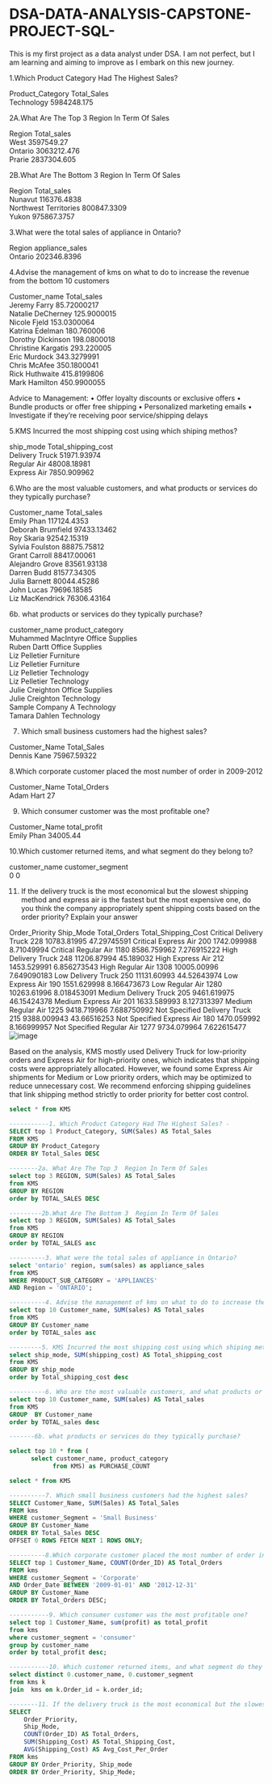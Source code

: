 # DSA-DATA-ANALYSIS-CAPSTONE-PROJECT-SQL-
This is my first project as a data analyst under DSA. I am not perfect, but I am learning and aiming to improve as I embark on this new journey.

1.Which Product Category Had The Highest Sales?				

Product_Category	Total_Sales			
Technology	         5984248.175			
				
2A.What Are The Top 3  Region In Term Of Sales 				

Region	Total_sales			
West	3597549.27			
Ontario	3063212.476			
Prarie	2837304.605			
				
2B.What Are The Bottom 3  Region In Term Of Sales				

Region	               Total_sales			
Nunavut	                116376.4838			
Northwest Territories	800847.3309			
Yukon	                975867.3757			
				
3.What were the total sales of appliance in Ontario?				

Region	       appliance_sales			
Ontario	         202346.8396			
				
4.Advise the management of kms on what to do to increase the revenue from the bottom 10 customers				

Customer_name	                Total_sales			
Jeremy Farry	                 85.72000217			
Natalie DeCherney	         125.9000015			
Nicole Fjeld	                 153.0300064			
Katrina Edelman         	 180.760006			
Dorothy Dickinson	         198.0800018			
Christine Kargatis	         293.220005			
Eric Murdock	                 343.3279991			
Chris McAfee	                 350.1800041			
Rick Huthwaite	                 415.8199806			
Mark Hamilton	                 450.9900055

Advice to Management:
	•	Offer loyalty discounts or exclusive offers
	•	Bundle products or offer free shipping
	•	Personalized marketing emails
	•	Investigate if they’re receiving poor service/shipping delays
				
5.KMS Incurred the most shipping cost using which shiping methos?			

ship_mode	Total_shipping_cost			
Delivery Truck	51971.93974			
Regular Air	48008.18981			
Express Air	7850.909962			
				
6.Who are the most valuable customers, and what products or services do they typically purchase?			

Customer_name	         Total_sales			
Emily Phan	          117124.4353			
Deborah Brumfield	  97433.13462			
Roy Skaria	          92542.15319			
Sylvia Foulston	          88875.75812			
Grant Carroll	          88417.00061			
Alejandro Grove	          83561.93138			
Darren Budd	          81577.34305			
Julia Barnett	          80044.45286			
John Lucas	          79696.18585			
Liz MacKendrick	          76306.43164			
				
6b. what products or services do they typically purchase?				

customer_name	        product_category			
Muhammed MacIntyre	Office Supplies			
Ruben Dartt	        Office Supplies			
Liz Pelletier	        Furniture			
Liz Pelletier	        Furniture			
Liz Pelletier	        Technology			
Liz Pelletier	        Technology			
Julie Creighton	        Office Supplies			
Julie Creighton	         Technology			
Sample Company A	Technology			
Tamara Dahlen	        Technology			
				
7. Which small business customers had the highest sales?				

Customer_Name	Total_Sales			
Dennis Kane	75967.59322			
				
8.Which corporate customer placed the most number of order in 2009-2012				

Customer_Name	Total_Orders			
Adam Hart	27			
				
9. Which consumer customer was the most profitable one?				

Customer_Name	total_profit			
Emily Phan	34005.44			
				
10.Which customer returned items, and what segment do they belong to?				

customer_name	customer_segment			
    0	                0			
				
11. If the delivery truck is the most economical but the slowest shipping method and express air is the fastest but the most expensive one, do you think the company appropriately spent shipping costs based on the order priority? Explain your answer

Order_Priority	Ship_Mode	Total_Orders	Total_Shipping_Cost	
Critical	Delivery Truck	228	10783.81995	47.29745591
Critical	Express Air	200	1742.099988	8.71049994
Critical	Regular Air	1180	8586.759962	7.276915222
High	        Delivery Truck	248	11206.87994	45.189032
High	        Express Air	212	1453.529991	6.856273543
High	        Regular Air	1308	10005.00996	7.649090183
Low	        Delivery Truck	250	11131.60993	44.52643974
Low	         Express Air	190	1551.629998	8.166473673
Low	         Regular Air	1280	10263.61996	8.018453091
Medium	        Delivery Truck	205	9461.619975	46.15424378
Medium	        Express Air	201	1633.589993	8.127313397
Medium	         Regular Air	1225	9418.719966	7.688750992
Not Specified	 Delivery Truck	215	9388.009943	43.66516253
Not Specified	Express Air	180	1470.059992	8.166999957
Not Specified	Regular Air	1277	9734.079964	7.622615477
![image](https://github.com/user-attachments/assets/43c7ba56-4953-4bb4-a717-c9712a0383aa)


Based on the analysis, KMS mostly used Delivery Truck for low-priority orders and Express Air for high-priority ones, which indicates that shipping costs were appropriately allocated.
However, we found some Express Air shipments for Medium or Low priority orders, which may be optimized to reduce unnecessary cost.
We recommend enforcing shipping guidelines that link shipping method strictly to order priority for better cost control.

````SQL
select * from KMS
``````

```````SQL
-----------1. Which Product Category Had The Highest Sales? -
SELECT top 1 Product_Category, SUM(Sales) AS Total_Sales
FROM KMS
GROUP BY Product_Category
ORDER BY Total_Sales DESC
`````````

``````SQL
--------2a. What Are The Top 3  Region In Term Of Sales 
select top 3 REGION, SUM(Sales) AS Total_Sales
from KMS
GROUP BY REGION
order by TOTAL_SALES DESC
```````

``````SQL
---------2b.What Are The Bottom 3  Region In Term Of Sales
select top 3 REGION, SUM(Sales) AS Total_Sales
from KMS
GROUP BY REGION
order by TOTAL_SALES asc
````````

`````````SQL
----------3. What were the total sales of appliance in Ontario?
select 'ontario' region, sum(sales) as appliance_sales
from KMS
WHERE PRODUCT_SUB_CATEGORY = 'APPLIANCES' 
AND Region = 'ONTARIO';
`````````

```````SQL
----------4. Advise the management of kms on what to do to increase the revenue from the bottom 10 customers
select top 10 Customer_name, SUM(sales) AS Total_sales
from KMS
GROUP BY Customer_name
order by TOTAL_sales asc
````````

````````SQL
---------5. KMS Incurred the most shipping cost using which shiping methos?
select ship_mode, SUM(shipping_cost) AS Total_shipping_cost
from KMS
GROUP BY ship_mode
order by Total_shipping_cost desc
````````

``````````SQL
----------6. Who are the most valuable customers, and what products or services do they typically purchase?
select top 10 Customer_name, SUM(sales) AS Total_sales
from KMS
GROUP  BY Customer_name
order by TOTAL_sales desc
``````````

````````SQL
-------6b. what products or services do they typically purchase?

select top 10 * from (
      select customer_name, product_category
	        from KMS) as PURCHASE_COUNT 
````````````

``````SQL
select * from KMS
``````````

````````SQL
----------7. Which small business customers had the highest sales?
SELECT Customer_Name, SUM(Sales) AS Total_Sales
FROM kms
WHERE customer_Segment = 'Small Business'
GROUP BY Customer_Name
ORDER BY Total_Sales DESC
OFFSET 0 ROWS FETCH NEXT 1 ROWS ONLY;
````````

````````SQL
----------8.Which corporate customer placed the most number of order in 2009-2012
SELECT top 1 Customer_Name, COUNT(Order_ID) AS Total_Orders
FROM kms
WHERE customer_Segment = 'Corporate'
AND Order_Date BETWEEN '2009-01-01' AND '2012-12-31'
GROUP BY Customer_Name
ORDER BY Total_Orders DESC;
````````

``````SQL
-----------9. Which consumer customer was the most profitable one?
select top 1 Customer_Name, sum(profit) as total_profit
from kms
where customer_segment = 'consumer'
group by customer_name
order by total_profit desc;
```````

```````SQL
-----------10. Which customer returned items, and what segment do they belong to?
select distinct 0.customer_name, 0.customer_segment
from kms k
join  kms on k.Order_id = k.order_id;
````````

``````SQL
--------11. If the delivery truck is the most economical but the slowest shipping method and express air is the fastest but the most expensive one, do you think the company appropriately spent shipping costs based on the order priority? Explain your answer
SELECT 
    Order_Priority, 
    Ship_Mode, 
    COUNT(Order_ID) AS Total_Orders,
    SUM(Shipping_Cost) AS Total_Shipping_Cost,
    AVG(Shipping_Cost) AS Avg_Cost_Per_Order
FROM kms
GROUP BY Order_Priority, Ship_mode
ORDER BY Order_Priority, Ship_Mode;
```````

